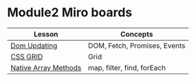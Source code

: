 # Module2 Miro boards 
|  Lesson | Concepts |
| ------------ | -------- |
| [Dom Updating](https://miro.com/app/board/uXjVO_NAUlU=/?invite_link_id=385908035229) | DOM, Fetch, Promises, Events |
|  [CSS GRID](https://miro.com/app/board/uXjVODWJJ0U=/?invite_link_id=724312643595) | Grid |
|  [Native Array Methods](https://miro.com/app/board/uXjVOHPsw8g=/?invite_link_id=723713716087) | map, filter, find, forEach |
